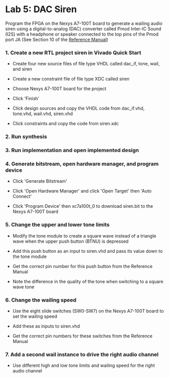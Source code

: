 # Lab 5: DAC Siren

Program the FPGA on the Nexys A7-100T board to generate a wailing audio siren using a digital-to-analog (DAC) converter called Pmod Inter-IC Sound (I2S) with a headphone or speaker connected to the top pins of the Pmod port JA (See Section 10 of the [Reference Manual](https://reference.digilentinc.com/_media/reference/programmable-logic/nexys-a7/nexys-a7_rm.pdf))

### 1. Create a new RTL project siren in Vivado Quick Start

* Create four new source files of file type VHDL called dac_if, tone, wail, and siren

* Create a new constraint file of file type XDC called siren

* Choose Nexys A7-100T board for the project

* Click 'Finish'

* Click design sources and copy the VHDL code from dac_if.vhd, tone.vhd, wail.vhd, siren.vhd

* Click constraints and copy the code from siren.xdc

### 2. Run synthesis

### 3. Run implementation and open implemented design

### 4. Generate bitstream, open hardware manager, and program device

* Click 'Generate Bitstream'

* Click 'Open Hardware Manager' and click 'Open Target' then 'Auto Connect'

* Click 'Program Device' then xc7a100t_0 to download siren.bit to the Nexys A7-100T board

### 5. Change the upper and lower tone limits

* Modify the tone module to create a square wave instead of a triangle wave when the upper push button (BTNU) is depressed

* Add this push button as an input to siren.vhd and pass its value down to the tone module

* Get the correct pin number for this push button from the Reference Manual

* Note the difference in the quality of the tone when switching to a square wave tone

### 6. Change the wailing speed

* Use the eight slide switches (SW0-SW7) on the Nexys A7-100T board to set the wailing speed

* Add these as inputs to siren.vhd

* Get the correct pin numbers for these switches from the Reference Manual

### 7. Add a second wail instance to drive the right audio channel

* Use different high and low tone limits and wailing speed for the right audio channel
